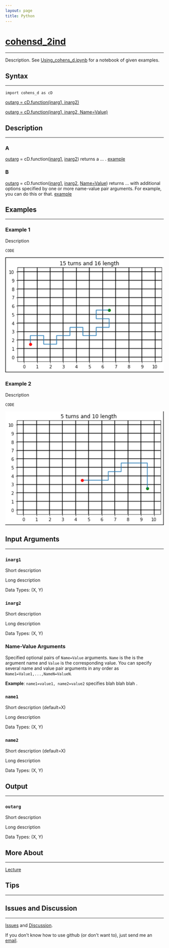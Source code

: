 ```yaml
---
layout: page
title: Python
---
```


# [cohensd_2ind](https://github.com/tulimid1/cohens_d/blob/main/cohens_d/cohens_d.py)
---

Description. See [Using_cohens_d.ipynb](https://github.com/tulimid1/cohens_d/blob/main/cohens_d/Using_cohens_d.ipynb) for a notebook of given examples. 

## Syntax
---
    import cohens_d as cD

[outarg = cD.function(inarg1, inarg2)](#a)

[outarg = cD.function(inarg1, inarg2, Name=Value)](#b)

## Description
---
### A
[outarg](#outarg) = cD.function([inarg1](#inarg1), [inarg2](#inarg2)) returns a ... . [example](#example-1)

### B 
[outarg](#outarg) = cD.function([inarg1](#inarg1), [inarg2](#inarg2), [Name=Value](#name-value-arguments)) returns ... with additional options specified by one or more name-value pair arguments. For example, you can do this or that. [example](#example-2)

## Examples 
---
### Example 1
Description 

    CODE

![FIG1](/assets/fig1Py.png)

### Example 2 
Description

    CODE
    
![FIG2](/assets/fig2Py.png)

## Input Arguments
---
### ```inarg1```
Short description

Long description

Data Types: (X, Y)

### ```inarg2```
Short description

Long description

Data Types: (X, Y)

### Name-Value Arguments

Specified optional pairs of ```Name=Value``` arguments. ```Name``` is the is the argument name and ```Value``` is the corresponding value. You can specify several name and value pair arguments in any order as ```Name1=Value1,...,NameN=ValueN```. 

**Example**: ```name1=value1, name2=value2``` specifies blah blah blah . 

### ```name1```
Short description (default=X)

Long description

Data Types: (X, Y)

### ```name2```
Short description (default=X)

Long description

Data Types: (X, Y)

## Output
---

### ```outarg```
Short description

Long description 

Data Types: (X, Y)

## More About 
---
[Lecture](https://github.com/joshcash9/Statistics_BME/blob/master/04_effect_power.pdf)

## Tips 
---

## Issues and Discussion 
---

[Issues](https://github.com/tulimid1/cohens_d/issues) and [Discussion](https://github.com/tulimid1/cohens_d/discussions).

If you don't know how to use github (or don't want to), just send me an [email](mailto:tulimid@udel.edu). 
